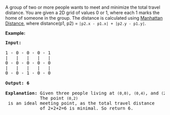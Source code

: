 <div><p>A group of two or more people wants to meet and minimize the total travel distance. You are given a 2D grid of values 0 or 1, where each 1 marks the home of someone in the group. The distance is calculated using <a href="http://en.wikipedia.org/wiki/Taxicab_geometry" target="_blank">Manhattan Distance</a>, where distance(p1, p2) = <code>|p2.x - p1.x| + |p2.y - p1.y|</code>.</p>

<p><strong>Example:</strong></p>

<pre><strong>Input:</strong> 

1 - 0 - 0 - 0 - 1
|   |   |   |   |
0 - 0 - 0 - 0 - 0
|   |   |   |   |
0 - 0 - 1 - 0 - 0

<strong>Output: 6 

Explanation: </strong>Given three people living at <code>(0,0)</code>, <code>(0,4)</code>, and <code>(2,2)</code>:
&nbsp;            The point <code>(0,2)</code> is an ideal meeting point, as the total travel distance 
&nbsp;            of 2+2+2=6 is minimal. So return 6.</pre>
</div>